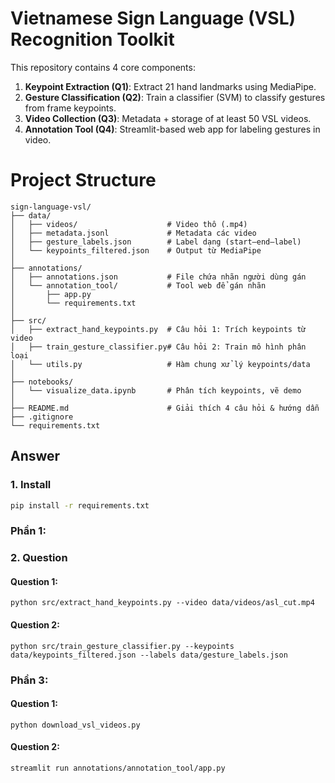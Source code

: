 # Vietnamese Sign Language (VSL) Recognition Toolkit

This repository contains 4 core components:

1. **Keypoint Extraction (Q1)**: Extract 21 hand landmarks using MediaPipe.
2. **Gesture Classification (Q2)**: Train a classifier (SVM) to classify gestures from frame keypoints.
3. **Video Collection (Q3)**: Metadata + storage of at least 50 VSL videos.
4. **Annotation Tool (Q4)**: Streamlit-based web app for labeling gestures in video.

# Project Structure
```
sign-language-vsl/
├── data/
│   ├── videos/                    # Video thô (.mp4)
│   ├── metadata.jsonl             # Metadata các video
│   ├── gesture_labels.json        # Label dạng (start–end–label)
│   └── keypoints_filtered.json    # Output từ MediaPipe
│
├── annotations/
│   ├── annotations.json           # File chứa nhãn người dùng gán
│   └── annotation_tool/           # Tool web để gán nhãn
│       ├── app.py
│       └── requirements.txt
│
├── src/
│   ├── extract_hand_keypoints.py  # Câu hỏi 1: Trích keypoints từ video
│   ├── train_gesture_classifier.py# Câu hỏi 2: Train mô hình phân loại
│   └── utils.py                   # Hàm chung xử lý keypoints/data
│
├── notebooks/
│   └── visualize_data.ipynb       # Phân tích keypoints, vẽ demo
│
├── README.md                      # Giải thích 4 câu hỏi & hướng dẫn
├── .gitignore
└── requirements.txt
```

## Answer

### 1. Install
```bash
pip install -r requirements.txt
```
### Phần 1:  
### 2. Question
#### Question 1: 
```
python src/extract_hand_keypoints.py --video data/videos/asl_cut.mp4
```
#### Question 2:
```
python src/train_gesture_classifier.py --keypoints data/keypoints_filtered.json --labels data/gesture_labels.json
```

### Phần 3: 
#### Question 1:
```
python download_vsl_videos.py
```

#### Question 2:
```
streamlit run annotations/annotation_tool/app.py
```

